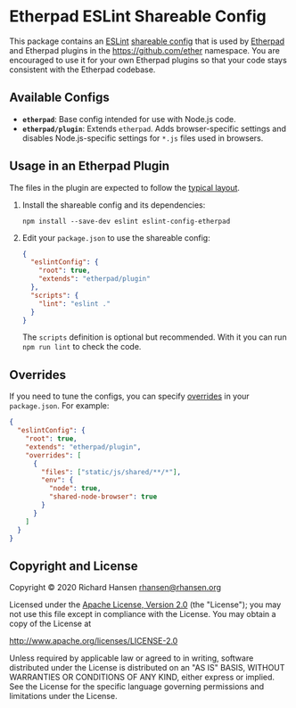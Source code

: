 # Etherpad ESLint Shareable Config

This package contains an [ESLint](https://eslint.org/) [shareable
config](https://eslint.org/docs/developer-guide/shareable-configs) that is used
by [Etherpad](https://etherpad.org/) and Etherpad plugins in the
https://github.com/ether namespace. You are encouraged to use it for your own
Etherpad plugins so that your code stays consistent with the Etherpad codebase.

## Available Configs

* **`etherpad`**: Base config intended for use with Node.js code.
* **`etherpad/plugin`**: Extends `etherpad`. Adds browser-specific settings and
  disables Node.js-specific settings for `*.js` files used in browsers.

## Usage in an Etherpad Plugin

The files in the plugin are expected to follow the [typical
layout](https://etherpad.org/doc/latest/#index_folder_structure).

1.  Install the shareable config and its dependencies:

    ```shell
    npm install --save-dev eslint eslint-config-etherpad
    ```

2.  Edit your `package.json` to use the shareable config:

    ```json
    {
      "eslintConfig": {
        "root": true,
        "extends": "etherpad/plugin"
      },
      "scripts": {
        "lint": "eslint ."
      }
    }
    ```

    The `scripts` definition is optional but recommended. With it you can run
    `npm run lint` to check the code.

## Overrides

If you need to tune the configs, you can specify
[overrides](https://eslint.org/docs/user-guide/configuring#configuration-based-on-glob-patterns)
in your `package.json`. For example:

```json
{
  "eslintConfig": {
    "root": true,
    "extends": "etherpad/plugin",
    "overrides": [
      {
        "files": ["static/js/shared/**/*"],
        "env": {
          "node": true,
          "shared-node-browser": true
        }
      }
    ]
  }
}
```

## Copyright and License

Copyright © 2020 Richard Hansen <rhansen@rhansen.org>

Licensed under the [Apache License, Version 2.0](LICENSE) (the "License"); you
may not use this file except in compliance with the License. You may obtain a
copy of the License at

http://www.apache.org/licenses/LICENSE-2.0

Unless required by applicable law or agreed to in writing, software distributed
under the License is distributed on an "AS IS" BASIS, WITHOUT WARRANTIES OR
CONDITIONS OF ANY KIND, either express or implied. See the License for the
specific language governing permissions and limitations under the License.
